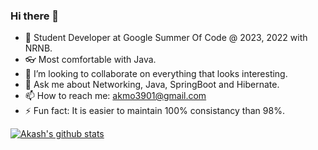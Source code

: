 ### Hi there 👋

- 🔭 Student Developer at Google Summer Of Code @ 2023, 2022 with NRNB.
- :eyeglasses: Most comfortable with Java. 
- 👯 I’m looking to collaborate on everything that looks interesting.
- 💬 Ask me about Networking, Java, SpringBoot and Hibernate.
- 📫 How to reach me: akmo3901@gmail.com  
- ⚡ Fun fact: It is easier to maintain 100% consistancy than 98%.

[![Akash's github stats](https://github-readme-stats.vercel.app/api?username=AkMo3&show_icons=true&theme=radical)](https://github.com/anuraghazra/github-readme-stats)
